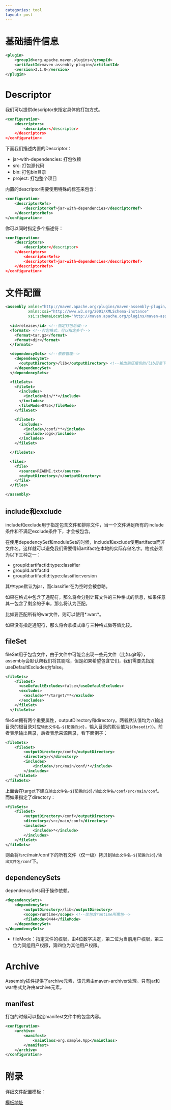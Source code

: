 ```yaml
---
categories: tool
layout: post
---
```




# 基础插件信息

```xml
<plugin>
	<groupId>org.apache.maven.plugins</groupId>
	<artifactId>maven-assembly-plugin</artifactId>
	<version>3.1.0</version>
</plugin>
```

# Descriptor

我们可以提供descriptor来指定具体的打包方式。

```xml
<configuration>
	<descriptors>
		<descriptor</descriptor>
	</descriptors>
</configuration>
```

下面我们描述内置的Descriptor：

- jar-with-dependencies: 打包依赖
- src: 打包源代码
- bin: 打包bin目录
- project: 打包整个项目

内置的descriptor需要使用特殊的标签来包含：

```xml
<configuration>
	<descriptorRefs>
		<descriptorRef>jar-with-dependencies</descriptorRef>
	</descriptorRefs>
</configuration>
```

你可以同时指定多个描述符：

```xml
<configuration>
	<descriptors>
		<descriptor</descriptor>
	</descriptors>
    	<descriptorRefs>
		<descriptorRef>jar-with-dependencies</descriptorRef>
	</descriptorRefs>
</configuration>
```

# 文件配置

```xml
<assembly xmlns="http://maven.apache.org/plugins/maven-assembly-plugin/assembly/1.1.3"
          xmlns:xsi="http://www.w3.org/2001/XMLSchema-instance"
          xsi:schemaLocation="http://maven.apache.org/plugins/maven-assembly-plugin/assembly/1.1.3 http://maven.apache.org/xsd/assembly-1.1.3.xsd">
	
  <id>release</id> <!--指定打包后缀-->
  <formats> <!--打包格式，可以指定多个-->
    <format>tar.gz</format>
    <format>dir</format>
  </formats>

  <dependencySets> <!--依赖管理-->
    <dependencySet>
      <outputDirectory>/lib</outputDirectory> <!--输出到压缩包的/lib目录下-->
    </dependencySet>
  </dependencySets>

  <fileSets>
    <fileSet>
      <includes>
        <include>bin/**</include>
      </includes>
      <fileMode>0755</fileMode>
    </fileSet>

    <fileSet>
      <includes>
        <include>/conf/**</include>
        <include>logs</include>
      </includes>
    </fileSet>

  </fileSets>

  <files>
    <file>
      <source>README.txt</source>
      <outputDirectory>/</outputDirectory>
    </file>
  </files>

</assembly>
```

## include和exclude

include和exclude用于指定包含文件和排除文件，当一个文件满足所有的include条件和不满足exclude条件下，才会被包含。

在使用depedencySet和moduleSet的时候，include和exclude使用artifacts而非文件名，这样就可以避免我们需要得知artifact在本地的实际存储名字。格式必须为以下三种之一：

- groupId:artifactId:type:classifier
- groupId:artifactId
- groupId:artifactId:type:classifier:version

其中type默认为jar，而classifier在为空时会被忽略。

如果在格式中包含了通配符，那么将会分别计算文件的三种格式的信息，如果任意其一包含了剩余的子串，那么将认为匹配。

比如要匹配所有的war文件，则可以使用\*:war:\*。

如果没有指定通配符，那么将会拿模式串与三种格式做等值比较。

## fileSet

fileSet用于包含文件，由于文件中可能会出现一些元文件（比如.git等），assembly会默认帮我们将其剔除，但是如果希望包含它们，我们需要先指定useDefaultExcludes为false。

```xml
<fileSets>
    <fileSet>
      <useDefaultExcludes>false</useDefaultExcludes>
      <excludes>
        <exclude>**/target/**</exclude>
      </excludes>
    </fileSet>
  </fileSets>
```

fileSet拥有两个重要属性，outputDirectory和directory。两者默认值均为`/`(输出目录的根目录对应`输出文件名-${配置的id}`，输入目录的默认值为`${basedir}`)。前者表示输出目录，后者表示来源目录，看下面例子：

```xml
<fileSets>
    <fileSet>
        <outputDirectory>/conf</outputDirectory>
        <directory>/</directory>
        <includes>
        	<include>/src/main/conf/*</include>
        </includes>
    </fileSet>
</fileSets>
```

上面会在target下建立`输出文件名-${配置的id}/输出文件名/conf/src/main/conf`。而如果指定了directory：

```xml
<fileSets>
    <fileSet>
        <outputDirectory>/conf</outputDirectory>
        <directory>/src/main/conf</directory>
        <includes>
        	<include>*</include>
        </includes>
    </fileSet>
</fileSets>
```

则会将/src/main/conf下的所有文件（仅一级）拷贝到`输出文件名-${配置的id}/输出文件名/conf`下。

## dependencySets

dependencySets用于操作依赖。

```xml
<dependencySets>
    <dependencySet>
        <outputDirectory>/lib</outputDirectory>
        <scope>runtime</scope> <!--仅包含runtime所需包-->
        <fileMode>0444</fileMode>
    </dependencySet>
</dependencySets>
```

- fileMode：指定文件的权限，由4位数字决定，第二位为当前用户权限，第三位为同组用户权限，第四位为其他用户权限。

# Archive

Assembly插件提供了archive元素，该元素由maven-archiver处理。只有jar和war格式允许由archive元素。

## manifest

打包的时候可以指定manifest文件中的包含内容。

```xml
<configuration>
    <archive>
        <manifest>
        	<mainClass>org.sample.App</mainClass>
        </manifest>
    </archive>
</configuration>
```

# 附录

详细文件配置模板：

[模板地址](https://maven.apache.org/plugins/maven-assembly-plugin/assembly.html)